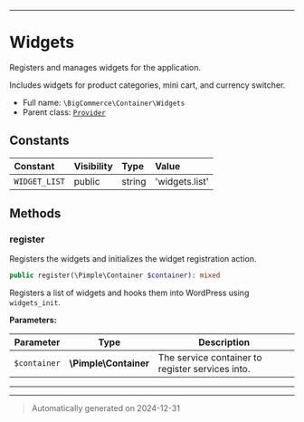 ***

# Widgets

Registers and manages widgets for the application.

Includes widgets for product categories, mini cart, and currency switcher.

* Full name: `\BigCommerce\Container\Widgets`
* Parent class: [`Provider`](./classes/BigCommerce/Container/Provider.md)


## Constants

| Constant | Visibility | Type | Value |
|:---------|:-----------|:-----|:------|
|`WIDGET_LIST`|public|string|&#039;widgets.list&#039;|


## Methods


### register

Registers the widgets and initializes the widget registration action.

```php
public register(\Pimple\Container $container): mixed
```

Registers a list of widgets and hooks them into WordPress using `widgets_init`.






**Parameters:**

| Parameter | Type | Description |
|-----------|------|-------------|
| `$container` | **\Pimple\Container** | The service container to register services into. |





***


***
> Automatically generated on 2024-12-31
